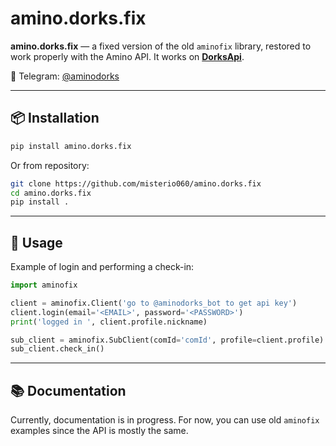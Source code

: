 # amino.dorks.fix

**amino.dorks.fix** — a fixed version of the old `aminofix` library, restored to work properly with the Amino API. It works on **[DorksApi](https://github.com/thatcelt/dorks_api)**.

📢 Telegram: [@aminodorks](https://t.me/aminodorks)

---

## 📦 Installation

```bash
pip install amino.dorks.fix
```

Or from repository:

```bash
git clone https://github.com/misterio060/amino.dorks.fix
cd amino.dorks.fix
pip install .
```

---

## 🔧 Usage

Example of login and performing a check-in:

```python
import aminofix

client = aminofix.Client('go to @aminodorks_bot to get api key')
client.login(email='<EMAIL>', password='<PASSWORD>')
print('logged in ', client.profile.nickname)

sub_client = aminofix.SubClient(comId='comId', profile=client.profile)
sub_client.check_in()
```

---

## 📚 Documentation

Currently, documentation is in progress.
For now, you can use old `aminofix` examples since the API is mostly the same.
